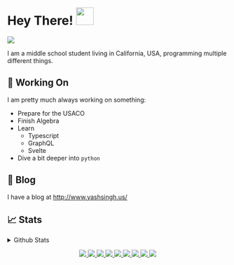 # Hey There! <img src="https://c.tenor.com/xS_t2ANBv9UAAAAj/elsalla.gif" width="40px" />

<img src="https://komarev.com/ghpvc/?username=Yash-Singh1&color=ff69b4&label=Profile+views" />

I am a middle school student living in California, USA, programming multiple different things.

## 📝 Working On

I am pretty much always working on something:

- Prepare for the USACO
- Finish Algebra
- Learn
  - Typescript
  - GraphQL
  - Svelte
- Dive a bit deeper into `python`

## 📰 Blog

I have a blog at <http://www.yashsingh.us/>

## 📈 Stats

<details>
  <summary>Github Stats</summary>
  <br />
  <img src="https://github-readme-stats.vercel.app/api?username=Yash-Singh1&count_private=true&theme=vue-dark" alt="Statistics" />
  <br />
  <img src="https://github-readme-stats.vercel.app/api/top-langs/?username=Yash-Singh1&layout=compact&langs_count=10&theme=vue-dark&count_private=true" alt="Top Languages" />
  <img src="https://github-profile-trophy.vercel.app/?username=Yash-Singh1&theme=nord&column=7" alt="Trophies" />
</details>

<p align="center">
  <a href="javascript:;">
    <img src="https://img.shields.io/badge/-C%23-2e3440?logoColor=white&logo=C%20Sharp&style=flat-square&color=blue" />
    <img src="https://img.shields.io/badge/-Python-2e3440?logoColor=white&logo=Python&style=flat-square&color=red" />
    <img src="https://img.shields.io/badge/-JavaScript-2e3440?logoColor=white&logo=JavaScript&style=flat-square&color=yellow" />
    <img src="https://img.shields.io/badge/-TypeScript-2e3440?logoColor=white&logo=TypeScript&style=flat-square&color=orange" />
    <img src="https://img.shields.io/badge/-CoffeeScript-2e3440?logoColor=white&logo=CoffeeScript&style=flat-square&color=brown" />
    <img src="https://img.shields.io/badge/-Bash-2e3440?logoColor=white&logo=GNU%20Bash&style=flat-square&color=purple" />
    <img src="https://img.shields.io/badge/-HTML5-2e3440?logoColor=white&logo=html5&style=flat-square&color=green" />
    <img src="https://img.shields.io/badge/-CSS3-2e3440?logoColor=white&logo=CSS3&style=flat-square&color=blue" />
    <img src="https://img.shields.io/badge/-NodeJS-2e3440?logoColor=white&logo=node.js&style=flat-square&color=red" />
  </a>
</p>
